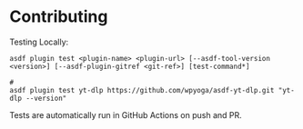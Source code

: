 # Contributing

Testing Locally:

```shell
asdf plugin test <plugin-name> <plugin-url> [--asdf-tool-version <version>] [--asdf-plugin-gitref <git-ref>] [test-command*]

#
asdf plugin test yt-dlp https://github.com/wpyoga/asdf-yt-dlp.git "yt-dlp --version"
```

Tests are automatically run in GitHub Actions on push and PR.

